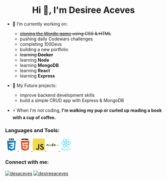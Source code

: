 <h1 align="center">Hi 👋, I'm Desiree Aceves</h1>

- 🔭 I’m currently working on:
  -  <s>[cloning the Wordle game](https://game-wordleclone.netlify.app) using CSS & HTML</s>
  -  pushing daily Codewars challenges
  -  completing 100Devs 
  -  building a new portfolio
  -  <s>learning **Docker**</s>
  -  learning **Node**
  -  learning **MongoDB**
  -  learning **React**
  -  learning **Express**
  
- 🌱 My Future projects:
  -  improve backend development skills 
  -  build a simple CRUD app with Express & MongoDB

- ⚡ When I'm not coding, **I'm walking my pup or curled up reading a book with a cup of coffee.**

<h3 align="left">Languages and Tools:</h3>
<p align="left"> <a href="https://www.w3schools.com/css/" target="_blank" rel="noreferrer"> <img src="https://raw.githubusercontent.com/devicons/devicon/master/icons/css3/css3-original-wordmark.svg" alt="css3" width="40" height="40"/> </a> <a href="https://www.w3.org/html/" target="_blank" rel="noreferrer"> <img src="https://raw.githubusercontent.com/devicons/devicon/master/icons/html5/html5-original-wordmark.svg" alt="html5" width="40" height="40"/> </a> <a href="https://developer.mozilla.org/en-US/docs/Web/JavaScript" target="_blank" rel="noreferrer"> <img src="https://raw.githubusercontent.com/devicons/devicon/master/icons/javascript/javascript-original.svg" alt="javascript" width="40" height="40"/> </a> <a href="https://nodejs.org" target="_blank" rel="noreferrer"> <img src="https://raw.githubusercontent.com/devicons/devicon/master/icons/nodejs/nodejs-original-wordmark.svg" alt="nodejs" width="40" height="40"/> </a> <a href="https://reactjs.org/" target="_blank" rel="noreferrer"> <img src="https://raw.githubusercontent.com/devicons/devicon/master/icons/react/react-original-wordmark.svg" alt="react" width="40" height="40"/> </a> </p>


<h3 align="left">Connect with me:</h3>
<p align="left">
<a href="https://twitter.com/desaceves" target="blank"><img align="center" src="https://raw.githubusercontent.com/rahuldkjain/github-profile-readme-generator/master/src/images/icons/Social/twitter.svg" alt="desaceves" height="30" width="40" /></a>
<a href="https://linkedin.com/in/desireeaceves" target="blank"><img align="center" src="https://raw.githubusercontent.com/rahuldkjain/github-profile-readme-generator/master/src/images/icons/Social/linked-in-alt.svg" alt="desireeaceves" height="30" width="40" /></a>
</p>
